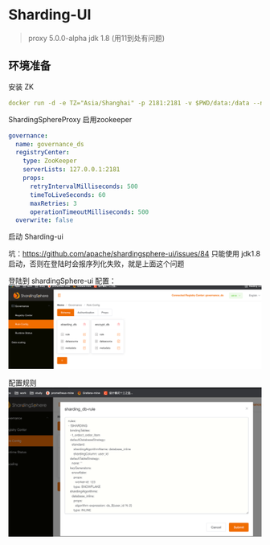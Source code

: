 # Sharding-UI

> proxy 5.0.0-alpha jdk 1.8 (用11到处有问题)

## 环境准备

安装 ZK
```yaml
docker run -d -e TZ="Asia/Shanghai" -p 2181:2181 -v $PWD/data:/data --name zookeeper --restart always zookeeper
```
ShardingSphereProxy 启用zookeeper

```yaml
governance:
  name: governance_ds
  registryCenter:
    type: ZooKeeper
    serverLists: 127.0.0.1:2181
    props:
      retryIntervalMilliseconds: 500
      timeToLiveSeconds: 60
      maxRetries: 3
      operationTimeoutMilliseconds: 500
  overwrite: false
```

启动 Sharding-ui</p>

坑：https://github.com/apache/shardingsphere-ui/issues/84
只能使用 jdk1.8 启动，否则在登陆时会报序列化失败，就是上面这个问题


登陆到 shardingSphere-ui
配置：
![img.png](src/main/resources/imag/img.png)

配置规则
![](src/main/resources/imag/img_1.png)

